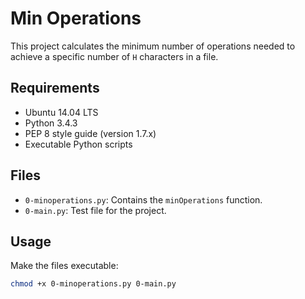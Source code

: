 # Min Operations

This project calculates the minimum number of operations needed to achieve a specific number of `H` characters in a file.

## Requirements

- Ubuntu 14.04 LTS
- Python 3.4.3
- PEP 8 style guide (version 1.7.x)
- Executable Python scripts

## Files

- `0-minoperations.py`: Contains the `minOperations` function.
- `0-main.py`: Test file for the project.

## Usage

Make the files executable:

```bash
chmod +x 0-minoperations.py 0-main.py
